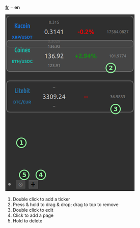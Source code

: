 **[fr](../README.md)** − **en**

![Screenshot](app.png)

1. Double click to add a ticker
2. Press & hold to drag & drop;
drag to top to remove
3. Double click to edit
4. Click to add a page
5. Hold to delete
